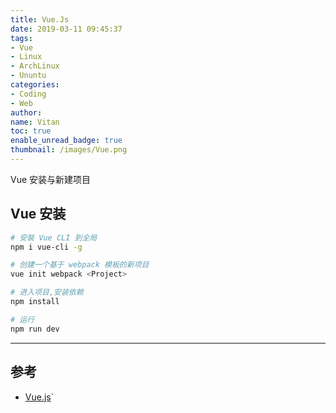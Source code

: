 ```yaml
---
title: Vue.Js
date: 2019-03-11 09:45:37
tags:
- Vue
- Linux
- ArchLinux
- Ununtu
categories:
- Coding
- Web
author:
name: Vitan
toc: true
enable_unread_badge: true
thumbnail: /images/Vue.png
---
```

Vue 安装与新建项目
<!--more-->
## Vue 安装
```sh
# 安裝 Vue CLI 到全局
npm i vue-cli -g

# 创建一个基于 webpack 模板的新项目
vue init webpack <Project>

# 进入项目,安装依赖
npm install

# 运行
npm run dev
```
---
## 参考
- [Vue.js](https://cn.vuejs.org/)`
